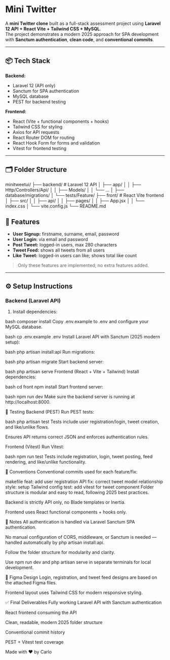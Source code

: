 # Mini Twitter

A **mini Twitter clone** built as a full-stack assessment project using **Laravel 12 API + React Vite + Tailwind CSS + MySQL**.  
The project demonstrates a modern 2025 approach for SPA development with **Sanctum authentication**, **clean code**, and **conventional commits**.

---

## 📦 Tech Stack

**Backend:**  
- Laravel 12 (API only)  
- Sanctum for SPA authentication  
- MySQL database  
- PEST for backend testing  

**Frontend:**  
- React (Vite + functional components + hooks)  
- Tailwind CSS for styling  
- Axios for API requests  
- React Router DOM for routing  
- React Hook Form for forms and validation  
- Vitest for frontend testing  

---

## 🗂 Folder Structure


minitweetui/
├── backend/ # Laravel 12 API
│ ├── app/
│ │ ├── Http/Controllers/Api/
│ │ ├── Models/
│ │ └── ...
│ ├── database/migrations/
│ └── tests/Feature/
├── front/ # React Vite frontend
│ ├── src/
│ │ ├── api/
│ │ ├── pages/
│ │ ├── App.jsx
│ │ └── index.css
│ └── vite.config.js
└── README.md


## 🎯 Features

- **User Signup:** firstname, surname, email, password  
- **User Login:** via email and password  
- **Post Tweet:** logged-in users, max 280 characters  
- **Tweet Feed:** shows all tweets from all users  
- **Like Tweet:** logged-in users can like; shows total like count  

> Only these features are implemented; no extra features added.

---

## ⚙️ Setup Instructions

### Backend (Laravel API)

1. Install dependencies:

bash
composer install
Copy .env.example to .env and configure your MySQL database.

bash
cp .env.example .env
Install Laravel API with Sanctum (2025 modern setup):

bash
php artisan install:api
Run migrations:

bash
php artisan migrate
Start backend server:

bash
php artisan serve
Frontend (React + Vite + Tailwind)
Install dependencies:

bash
cd front
npm install
Start frontend server:

bash
npm run dev
Make sure the backend server is running at http://localhost:8000.

🧪 Testing
Backend (PEST)
Run PEST tests:

bash
php artisan test
Tests include user registration/login, tweet creation, and like/unlike flows.

Ensures API returns correct JSON and enforces authentication rules.

Frontend (Vitest)
Run Vitest:

bash
npm run test
Tests include registration, login, tweet posting, feed rendering, and like/unlike functionality.

📌 Conventions
Conventional commits used for each feature/fix:

makefile
feat: add user registration API
fix: correct tweet model relationship
style: setup Tailwind config
test: add vitest for tweet component
Folder structure is modular and easy to read, following 2025 best practices.

Backend is strictly API only, no Blade templates or Inertia.

Frontend uses React functional components + hooks only.

🔑 Notes
All authentication is handled via Laravel Sanctum SPA authentication.

No manual configuration of CORS, middleware, or Sanctum is needed — handled automatically by php artisan install:api.

Follow the folder structure for modularity and clarity.

Use npm run dev and php artisan serve in separate terminals for local development.

🎨 Figma Design
Login, registration, and tweet feed designs are based on the attached Figma files.

Frontend layout uses Tailwind CSS for modern responsive styling.

✅ Final Deliverables
Fully working Laravel API with Sanctum authentication

React frontend consuming the API

Clean, readable, modern 2025 folder structure

Conventional commit history

PEST + Vitest test coverage

Made with ❤️ by Carlo

